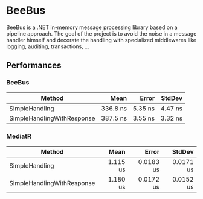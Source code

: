# BeeBus

BeeBus is a .NET in-memory message processing library based on a pipeline approach.
The goal of the project is to avoid the noise in a message handler himself and decorate the handling with specialized middlewares like logging, auditing, transactions, ...


## Performances
### BeeBus
|                     Method |     Mean |   Error |  StdDev |
|--------------------------- |---------:|--------:|--------:|
|             SimpleHandling | 336.8 ns | 5.35 ns | 4.47 ns |
| SimpleHandlingWithResponse | 387.5 ns | 3.55 ns | 3.32 ns |

### MediatR
|                     Method |     Mean |     Error |    StdDev |
|--------------------------- |---------:|----------:|----------:|
|             SimpleHandling | 1.115 us | 0.0183 us | 0.0171 us |
| SimpleHandlingWithResponse | 1.180 us | 0.0172 us | 0.0152 us |
